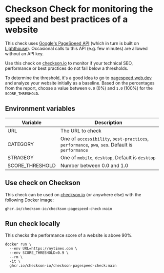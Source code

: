 # Checkson Check for monitoring the speed and best practices of a website

This check uses [Google's PageSpeed API](https://developers.google.com/speed/docs/insights/v5/get-started) 
(which in turn is built on [Lighthouse](https://github.com/GoogleChrome/lighthouse)). Occasional calls to this API 
(e.g. few minutes) are allowed without an API key.

Use this check on [checkson.io](https://checkson.io) to monitor if your technical SEO, performance or best practices
do not fall below a thresholds.

To determine the threshold, it's a good idea to go to [pagespeed.web.dev](https://pagespeed.web.dev/) and analyze
your website initially as a baseline. Based on the percentages from the report, choose a value between `0.0` (0%) 
and `1.0` (100%) for the `SCORE_THRESHOLD`.

## Environment variables

| Variable        | Description |
|---------------- |-------------|
| URL             | The URL to check |
| CATEGORY        | One of `accessibility`, `best-practices`, `performance`, `pwa`, `seo`. Default is `performance` |
| STRAGEGY        | One of `mobile`, `desktop`, Default is `desktop` |
| SCORE_THRESHOLD | Number between 0.0 and 1.0 |

## Use check on Checkson

This check can be used on [checkson.io](https://checkson.io) (or anywhere else) with the following Docker image:

```
ghcr.io/checkson-io/checkson-pagespeed-check:main
```

## Run check locally

This checks the performance score of a website is above 90%.

```
docker run \
  --env URL=https://nytimes.com \
  --env SCORE_THRESHOLD=0.9 \
  --rm \
  -it \
  ghcr.io/checkson-io/checkson-pagespeed-check:main
```
